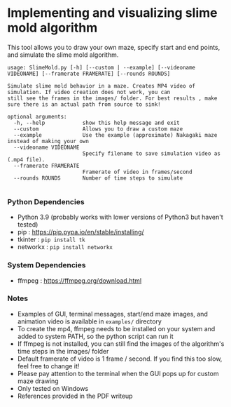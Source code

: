 # Implementing and visualizing slime mold algorithm

This tool allows you to draw your own maze, specify start and end points, and simulate the slime mold algorithm.

```
usage: SlimeMold.py [-h] [--custom | --example] [--videoname VIDEONAME] [--framerate FRAMERATE] [--rounds ROUNDS]

Simulate slime mold behavior in a maze. Creates MP4 video of simulation. If video creation does not work, you can
still see the frames in the images/ folder. For best results , make sure there is an actual path from source to sink!

optional arguments:
  -h, --help            show this help message and exit
  --custom              Allows you to draw a custom maze
  --example             Use the example (approximate) Nakagaki maze instead of making your own
  --videoname VIDEONAME
                        Specify filename to save simulation video as (.mp4 file).
  --framerate FRAMERATE
                        Framerate of video in frames/second
  --rounds ROUNDS       Number of time steps to simulate
  
  ```

### Python Dependencies
* Python 3.9 (probably works with lower versions of Python3 but haven't tested)
* pip : https://pip.pypa.io/en/stable/installing/
* tkinter : ``` pip install tk ```
* networkx : ``` pip install networkx ```
### System Dependencies
* ffmpeg : https://ffmpeg.org/download.html

### Notes
* Examples of GUI, terminal messages, start/end maze images, and animation video is available in ```examples/``` directory
* To create the mp4, ffmpeg needs to be installed on your system and added to system PATH, so the python script can run it
* If ffmpeg is not installed, you can still find the images of the algorithm's time steps in the images/ folder
* Default framerate of video is 1 frame / second. If you find this too slow, feel free to change it!
* Please pay attention to the terminal when the GUI pops up for custom maze drawing
* Only tested on Windows
* References provided in the PDF writeup
